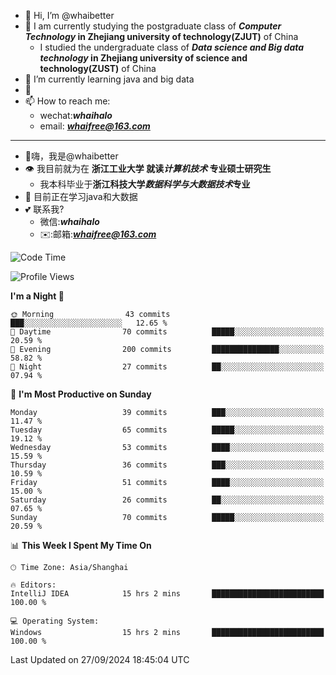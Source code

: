 - 👋 Hi, I’m @whaibetter
- 👀 I am currently studying the postgraduate class of ***Computer Technology* in Zhejiang university of technology(ZJUT)** of China
  -  I studied the undergraduate class of ***Data science and Big data technology* in Zhejiang university of science and technology(ZUST)** of China
- 🌱 I’m currently learning java and big data
- 💞️ 
- 📫 How to reach me: 
  - wechat:***whaihalo***
  - email: ***whaifree@163.com***
 ------------------------
- 👋嗨，我是@whaibetter
- 👁 我目前就为在 **浙江工业大学 就读*计算机技术* 专业硕士研究生**
  - 我本科毕业于**浙江科技大学*数据科学与大数据技术*专业**
- 🌴 目前正在学习java和大数据
- 💕 联系我?
  - 微信:***whaihalo***
  - ✉️:邮箱:***whaifree@163.com***

<!--START_SECTION:waka-->
![Code Time](http://img.shields.io/badge/Code%20Time-483%20hrs%2041%20mins-blue)

![Profile Views](http://img.shields.io/badge/Profile%20Views-0-blue)

**I'm a Night 🦉** 

```text
🌞 Morning                43 commits          ███░░░░░░░░░░░░░░░░░░░░░░   12.65 % 
🌆 Daytime                70 commits          █████░░░░░░░░░░░░░░░░░░░░   20.59 % 
🌃 Evening                200 commits         ███████████████░░░░░░░░░░   58.82 % 
🌙 Night                  27 commits          ██░░░░░░░░░░░░░░░░░░░░░░░   07.94 % 
```
📅 **I'm Most Productive on Sunday** 

```text
Monday                   39 commits          ███░░░░░░░░░░░░░░░░░░░░░░   11.47 % 
Tuesday                  65 commits          █████░░░░░░░░░░░░░░░░░░░░   19.12 % 
Wednesday                53 commits          ████░░░░░░░░░░░░░░░░░░░░░   15.59 % 
Thursday                 36 commits          ███░░░░░░░░░░░░░░░░░░░░░░   10.59 % 
Friday                   51 commits          ████░░░░░░░░░░░░░░░░░░░░░   15.00 % 
Saturday                 26 commits          ██░░░░░░░░░░░░░░░░░░░░░░░   07.65 % 
Sunday                   70 commits          █████░░░░░░░░░░░░░░░░░░░░   20.59 % 
```


📊 **This Week I Spent My Time On** 

```text
🕑︎ Time Zone: Asia/Shanghai

🔥 Editors: 
IntelliJ IDEA            15 hrs 2 mins       █████████████████████████   100.00 % 

💻 Operating System: 
Windows                  15 hrs 2 mins       █████████████████████████   100.00 % 
```


 Last Updated on 27/09/2024 18:45:04 UTC
<!--END_SECTION:waka-->
